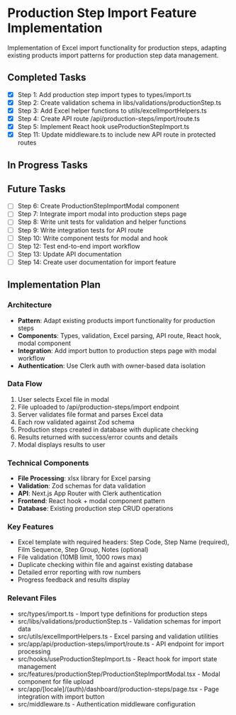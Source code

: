 # Production Step Import Feature Implementation

Implementation of Excel import functionality for production steps, adapting existing products import patterns for production step data management.

## Completed Tasks

- [x] Step 1: Add production step import types to types/import.ts
- [x] Step 2: Create validation schema in libs/validations/productionStep.ts
- [x] Step 3: Add Excel helper functions to utils/excelImportHelpers.ts
- [x] Step 4: Create API route /api/production-steps/import/route.ts
- [x] Step 5: Implement React hook useProductionStepImport.ts
- [x] Step 11: Update middleware.ts to include new API route in protected routes

## In Progress Tasks

## Future Tasks

- [ ] Step 6: Create ProductionStepImportModal component
- [ ] Step 7: Integrate import modal into production steps page
- [ ] Step 8: Write unit tests for validation and helper functions
- [ ] Step 9: Write integration tests for API route
- [ ] Step 10: Write component tests for modal and hook
- [ ] Step 12: Test end-to-end import workflow
- [ ] Step 13: Update API documentation
- [ ] Step 14: Create user documentation for import feature

## Implementation Plan

### Architecture
- **Pattern**: Adapt existing products import functionality for production steps
- **Components**: Types, validation, Excel parsing, API route, React hook, modal component
- **Integration**: Add import button to production steps page with modal workflow
- **Authentication**: Use Clerk auth with owner-based data isolation

### Data Flow
1. User selects Excel file in modal
2. File uploaded to /api/production-steps/import endpoint
3. Server validates file format and parses Excel data
4. Each row validated against Zod schema
5. Production steps created in database with duplicate checking
6. Results returned with success/error counts and details
7. Modal displays results to user

### Technical Components
- **File Processing**: xlsx library for Excel parsing
- **Validation**: Zod schemas for data validation
- **API**: Next.js App Router with Clerk authentication
- **Frontend**: React hook + modal component pattern
- **Database**: Existing production step CRUD operations

### Key Features
- Excel template with required headers: Step Code, Step Name (required), Film Sequence, Step Group, Notes (optional)
- File validation (10MB limit, 1000 rows max)
- Duplicate checking within file and against existing database
- Detailed error reporting with row numbers
- Progress feedback and results display

### Relevant Files

- src/types/import.ts - Import type definitions for production steps
- src/libs/validations/productionStep.ts - Validation schemas for import data
- src/utils/excelImportHelpers.ts - Excel parsing and validation utilities
- src/app/api/production-steps/import/route.ts - API endpoint for import processing
- src/hooks/useProductionStepImport.ts - React hook for import state management
- src/features/productionStep/ProductionStepImportModal.tsx - Modal component for file upload
- src/app/[locale]/(auth)/dashboard/production-steps/page.tsx - Page integration with import button
- src/middleware.ts - Authentication middleware configuration 